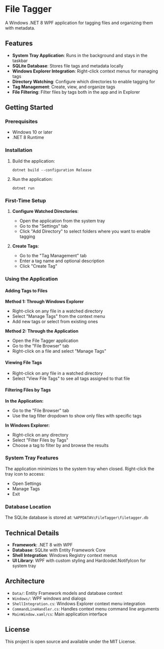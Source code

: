 # File Tagger

A Windows .NET 8 WPF application for tagging files and organizing them with metadata.

## Features

- **System Tray Application**: Runs in the background and stays in the taskbar
- **SQLite Database**: Stores file tags and metadata locally
- **Windows Explorer Integration**: Right-click context menus for managing tags
- **Directory Watching**: Configure which directories to enable tagging for
- **Tag Management**: Create, view, and organize tags
- **File Filtering**: Filter files by tags both in the app and in Explorer

## Getting Started

### Prerequisites

- Windows 10 or later
- .NET 8 Runtime

### Installation

1. Build the application:
   ```
   dotnet build --configuration Release
   ```

2. Run the application:
   ```
   dotnet run
   ```

### First-Time Setup

1. **Configure Watched Directories**: 
   - Open the application from the system tray
   - Go to the "Settings" tab
   - Click "Add Directory" to select folders where you want to enable tagging

2. **Create Tags**:
   - Go to the "Tag Management" tab
   - Enter a tag name and optional description
   - Click "Create Tag"

### Using the Application

#### Adding Tags to Files

**Method 1: Through Windows Explorer**
- Right-click on any file in a watched directory
- Select "Manage Tags" from the context menu
- Add new tags or select from existing ones

**Method 2: Through the Application**
- Open the File Tagger application
- Go to the "File Browser" tab
- Right-click on a file and select "Manage Tags"

#### Viewing File Tags

- Right-click on any file in a watched directory
- Select "View File Tags" to see all tags assigned to that file

#### Filtering Files by Tags

**In the Application:**
- Go to the "File Browser" tab
- Use the tag filter dropdown to show only files with specific tags

**In Windows Explorer:**
- Right-click on any directory
- Select "Filter Files by Tags"
- Choose a tag to filter by and browse the results

### System Tray Features

The application minimizes to the system tray when closed. Right-click the tray icon to access:
- Open Settings
- Manage Tags
- Exit

### Database Location

The SQLite database is stored at:
`%APPDATA%\FileTagger\filetagger.db`

## Technical Details

- **Framework**: .NET 8 with WPF
- **Database**: SQLite with Entity Framework Core
- **Shell Integration**: Windows Registry context menus
- **UI Library**: WPF with custom styling and Hardcodet.NotifyIcon for system tray

## Architecture

- `Data/`: Entity Framework models and database context
- `Windows/`: WPF windows and dialogs
- `ShellIntegration.cs`: Windows Explorer context menu integration
- `CommandLineHandler.cs`: Handles context menu command line arguments
- `MainWindow.xaml/cs`: Main application interface

## License

This project is open source and available under the MIT License.